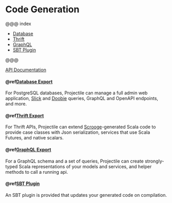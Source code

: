 # Code Generation

@@@ index

* [Database](database.md)
* [Thrift](thrift.md)
* [GraphQL](graphql.md)
* [SBT Plugin](sbt-plugin.md)

@@@

[API Documentation](/api/projectile-export)

#### @ref[Database Export](database.md)

For PostgreSQL databases, Projectile can manage a full admin web application, 
[Slick](http://slick.lightbend.com) and [Doobie](https://tpolecat.github.io/doobie) queries, 
GraphQL and OpenAPI endpoints, and more.

#### @ref[Thrift Export](thrift.md)

For Thrift APIs, Projectile can extend [Scrooge](https://github.com/twitter/scrooge)-generated Scala code 
to provide case classes with Json serialization, services that use Scala Futures, and native scalars.

#### @ref[GraphQL Export](graphql.md)

For a GraphQL schema and a set of queries, Projectile can create strongly-typed Scala representations of your models and services, and helper methods to call a running api. 

#### @ref[SBT Plugin](sbt-plugin.md)

An SBT plugin is provided that updates your generated code on compilation.
